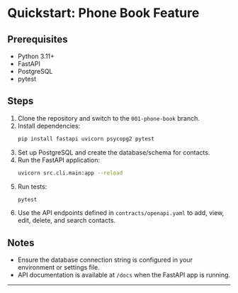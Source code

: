 # Quickstart: Phone Book Feature

## Prerequisites
- Python 3.11+
- FastAPI
- PostgreSQL
- pytest

## Steps
1. Clone the repository and switch to the `001-phone-book` branch.
2. Install dependencies:
   ```bash
   pip install fastapi uvicorn psycopg2 pytest
   ```
3. Set up PostgreSQL and create the database/schema for contacts.
4. Run the FastAPI application:
   ```bash
   uvicorn src.cli.main:app --reload
   ```
5. Run tests:
   ```bash
   pytest
   ```
6. Use the API endpoints defined in `contracts/openapi.yaml` to add, view, edit, delete, and search contacts.

## Notes
- Ensure the database connection string is configured in your environment or settings file.
- API documentation is available at `/docs` when the FastAPI app is running.

---
